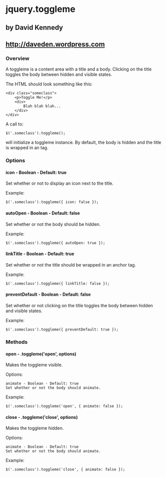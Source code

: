 # jquery.toggleme
## by David Kennedy
## http://daveden.wordpress.com

### Overview

A toggleme is a content area with a title and a body. Clicking on the title toggles the body between hidden and visible states.

The HTML should look something like this:

    <div class="someclass">
	    <p>Toggle Me!</p>
		<div>
		    Blah blah blah...
		</div>
	</div>

A call to:

    $('.someclass').toggleme();

will initialize a toggleme instance. By default, the body is hidden and the title is wrapped in an <a> tag.

### Options

#### icon - Boolean - Default: true
Set whether or not to display an icon next to the title.

Example:

    $('.someclass').toggleme({ icon: false });

#### autoOpen - Boolean - Default: false
Set whether or not the body should be hidden.

Example:

    $('.someclass').toggleme({ autoOpen: true });

#### linkTitle - Boolean - Default: true
Set whether or not the title should be wrapped in an anchor tag.

Example:

    $('.someclass').toggleme({ linkTitle: false });

#### preventDefault - Boolean - Default: false
Set whether or not clicking on the title toggles the body between hidden and visible states.

Example:

    $('.someclass').toggleme({ preventDefault: true });

### Methods

#### open - .toggleme('open', options)
Makes the toggleme visible.

Options:

    animate - Boolean - Default: true
    Set whether or not the body should animate.

Example:

    $('.someclass').toggleme('open', { animate: false });

#### close - .toggleme('close', options)
Makes the toggleme hidden.

Options:

    animate - Boolean - Default: true
    Set whether or not the body should animate.

Example:

    $('.someclass').toggleme('close', { animate: false });